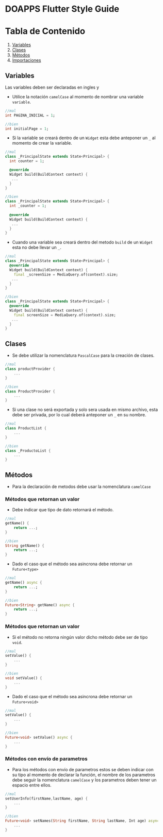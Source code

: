 # DOAPPS Flutter Style Guide

# Tabla de Contenido

1. [Variables](#variables)
2. [Clases](#clases)
3. [Métodos](#métodos)
5. [Importaciones](#importaciones)

## Variables

Las variables deben ser declaradas en ingles y 

* Utilice la notación `camelCase` al momento de nombrar una variable `variable`.

```dart
//mal
int PAGINA_INICIAL = 1; 

//bien
int initialPage = 1;
```

* Si la variable se creará dentro de un `Widget` esta debe anteponer un `_` al momento de crear la variable.

```dart
//mal
class _PrincipalState extends State<Principal> {
  int counter = 1;

  @override
  Widget build(BuildContext context) {
   ...
  }
}

//bien
class _PrincipalState extends State<Principal> {
  int _counter = 1;
  
  @override
  Widget build(BuildContext context) {
   ...
  }
}
```

* Cuando una variable sea creará dentro del metodo `build` de un `Widget` esta no debe llevar un `_`.


```dart
//mal
class _PrincipalState extends State<Principal> {
  @override
  Widget build(BuildContext context) {
    final _screenSize = MediaQuery.of(context).size;
   ...
  }
}

//bien
class _PrincipalState extends State<Principal> { 
  @override
  Widget build(BuildContext context) {
    final screenSize = MediaQuery.of(context).size;
   ...
  }
}
```

## Clases

* Se debe utilizar la nomenclatura `PascalCase` para la creación de clases.

```dart
//mal
class productProvider {
    ...
}

//bien
class ProductProvider {
    ...
}
```

* Si una clase no será exportada y solo sera usada en mismo archivo, esta debe ser privada, por lo cual deberá anteponer un `_` en su nombre.

```dart
//mal
class ProductList {
    ...
}

//bien
class _ProductoList {
    ...
}
```

## Métodos

* Para la declaración de metodos debe usar la nomenclatura `camelCase`

### Métodos que retornan un valor

* Debe indicar que tipo de dato retornará el método.

```dart
//mal
getName() {
    return ...;
}

//bien
String getName() {
    return ...;
}
```

* Dado el caso que el método sea asincrona debe retornar un `Future<type>`

```dart
//mal
getName() async {
    return ...;
}

//bien
Future<String> getName() async {
    return ...;
}
```
### Métodos que retornan un valor

* Si el método no retorna ningún valor dicho método debe ser de tipo `void`.

```dart
//mal
setValue() {
    ...
}

//bien
void setValue() {
    ...
}
```

* Dado el caso que el método sea asincrona debe retornar un `Future<void>`

```dart
//mal
setValue() {
    ...
}

//bien
Future<void> setValue() async {
    ...
}
```

### Métodos con envío de parametros

* Para los métodos con envío de parametros estos se deben indicar con su tipo al momento de declarar la función, el nombre de los parametros debe seguir la nomenclatura `camelCase` y los parametros deben tener un espacio entre ellos.

```dart
//mal
setUserInfo(firstName,lastName, age) {
    ...
}

//bien
Future<void> setNames(String firstName, String lastName, Int age) async {
    ...
}
```
